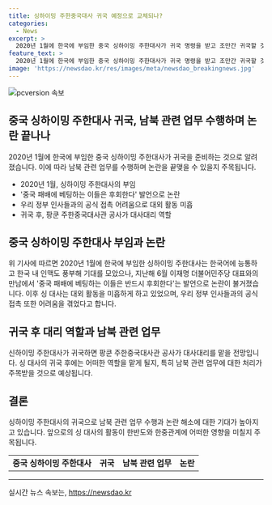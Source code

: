 ```yaml
---
title: 싱하이밍 주한중국대사 귀국 예정으로 교체되나?
categories:
  - News
excerpt: >
  2020년 1월에 한국에 부임한 중국 싱하이밍 주한대사가 귀국 명령을 받고 조만간 귀국할 것으로 전해졌다. 싱 대사는 한국어 능통하고 남북 관련 업무를 담당해왔으나, 지난해 이재명 대표와의 발언으로 논란이 있었고 대외 행보가 미흡한 것으로 알려졌다. 이에 한국 정부와의 접촉도 어려움을 겪고 있어 기피 인물로 지목되는 상황이다. 싱 대사의 귀국 후에는 대사대리로 팡쿤 주한중국대사관 공사가 맡을 것으로 보인다.
feature_text: >
  2020년 1월에 한국에 부임한 중국 싱하이밍 주한대사가 귀국 명령을 받고 조만간 귀국할 것으로 전해졌다. 싱 대사는 한국어 능통하고 남북 관련 업무를 담당해왔으나, 지난해 이재명 대표와의 발언으로 논란이 있었고 대외 행보가 미흡한 것으로 알려졌다. 이에 한국 정부와의 접촉도 어려움을 겪고 있어 기피 인물로 지목되는 상황이다. 싱 대사의 귀국 후에는 대사대리로 팡쿤 주한중국대사관 공사가 맡을 것으로 보인다.
image: 'https://newsdao.kr/res/images/meta/newsdao_breakingnews.jpg'
---
```


<p><img src="https://newsdao.kr/res/images/meta/newsdao_breakingnews.jpg" alt="pcversion 속보" /></p>

<h2 data-ke-size="size26">중국 싱하이밍 주한대사 귀국, 남북 관련 업무 수행하며 논란 끝나나</h2>

<p data-ke-size="size16">2020년 1월에 한국에 부임한 중국 싱하이밍 주한대사가 귀국을 준비하는 것으로 알려졌습니다. 이에 따라 남북 관련 업무를 수행하며 논란을 끝맺을 수 있을지 주목됩니다.</p>

<ul>
  <li>2020년 1월, 싱하이밍 주한대사의 부임</li>
  <li>'중국 패배에 베팅하는 이들은 후회한다' 발언으로 논란</li>
  <li>우리 정부 인사들과의 공식 접촉 어려움으로 대외 활동 미흡</li>
  <li>귀국 후, 팡쿤 주한중국대사관 공사가 대사대리 역할</li>
</ul>

<h2 data-ke-size="size26">중국 싱하이밍 주한대사 부임과 논란</h2>

<p>위 기사에 따르면 2020년 1월에 한국에 부임한 싱하이밍 주한대사는 한국어에 능통하고 한국 내 인맥도 풍부해 기대를 모았으나, 지난해 6월 이재명 더불어민주당 대표와의 만남에서 '중국 패배에 베팅하는 이들은 반드시 후회한다'는 발언으로 논란이 불거졌습니다. 이후 싱 대사는 대외 활동을 미흡하게 하고 있었으며, 우리 정부 인사들과의 공식 접촉 또한 어려움을 겪었다고 합니다. </p>

<h2 data-ke-size="size26">귀국 후 대리 역할과 남북 관련 업무</h2>

<p>신하이밍 주한대사가 귀국하면 팡쿤 주한중국대사관 공사가 대사대리를 맡을 전망입니다. 싱 대사의 귀국 후에는 어떠한 역할을 맡게 될지, 특히 남북 관련 업무에 대한 처리가 주목받을 것으로 예상됩니다.</p>

<h2 data-ke-size="size26">결론</h2>

<p data-ke-size="size16">싱하이밍 주한대사의 귀국으로 남북 관련 업무 수행과 논란 해소에 대한 기대가 높아지고 있습니다. 앞으로의 싱 대사의 활동이 한반도와 한중관계에 어떠한 영향을 미칠지 주목됩니다.</p>

<table>
    <tbody>
        <tr>
            <td style="text-align: center; height: 17px;"><b>중국 싱하이밍 주한대사</b></td>
            <td style="text-align: center; height: 17px;"><b>귀국</b></td>
            <td style="text-align: center; height: 17px;"><b>남북 관련 업무</b></td>
            <td style="text-align: center; height: 17px;"><b>논란</b></td>
        </tr>
    </tbody>
</table>

<p><hr></p>
실시간 뉴스 속보는, <a href="https://newsdao.kr" rel="dofollow">https://newsdao.kr</a>


